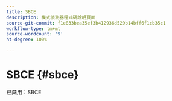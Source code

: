 ```yaml
---
title: SBCE
description: 模式偵測器程式碼說明頁面
source-git-commit: f1e833bea35ef3b412936d529b14bff6f1cb35c1
workflow-type: tm+mt
source-wordcount: '9'
ht-degree: 100%

---
```



# SBCE {#sbce}

已棄用：SBCE
